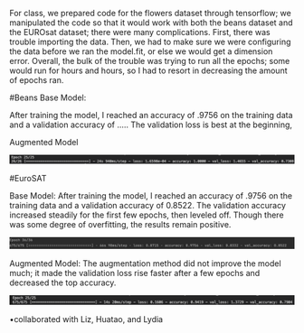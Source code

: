For class, we prepared code for the flowers dataset through tensorflow; we manipulated the code so that it would work with both the beans dataset and the EUROsat dataset; there were many complications. First, there was trouble importing the data. Then, we had to make sure we were configuring the data before we ran the model.fit, or else we would get a dimension error. Overall, the bulk of the trouble was trying to run all the epochs; some would run for hours and hours, so I had to resort in decreasing the amount of epochs ran. 


#Beans
Base Model:

After training the model, I reached an accuracy of .9756 on the training data and a validation accuracy of ..... The validation loss is best at the beginning,  




Augmented Model


![img_31.png](img_31.png)



#EuroSAT

Base Model:
After training the model, I reached an accuracy of .9756 on the training data and a validation accuracy of 0.8522. The validation accuracy increased steadily for the first few epochs, then leveled off. Though there was some degree of overfitting, the results remain positive.   

![img_29.png](img_29.png)


Augmented Model: The augmentation method did not improve the model much; it made the validation loss rise faster after a few epochs and decreased the top accuracy.  



![img_30.png](img_30.png)



•collaborated with Liz, Huatao, and Lydia